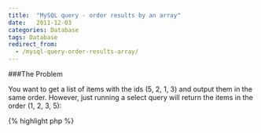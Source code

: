 ```yaml
---
title:  "MySQL query - order results by an array"
date:   2011-12-03
categories: Database
tags: Database
redirect_from:
  - /mysql-query-order-results-array/
---
```

###The Problem

You want to get a list of items with the ids (5, 2, 1, 3) and output them in the same order. However, just running a select query will return the items in the order (1, 2, 3, 5):

{% highlight php %}
<?php
$list = 5, 2, 1, 3;
$query = "SELECT * FROM [table-name] WHERE id IN ($list)";
// the resultant rows would be 1, 2, 3, 5
{% endhighlight %}

###The Solution

To order the results correctly you need to build a list of ORDER BY items describing the weights of the ids. This will look like:

{% highlight php %}
ORDER BY id = 5 DESC, id = 2 DESC, id = 1 DESC, id = 3 DESC
{% endhighlight %}

Putting it all together gives the following.

{% highlight php %}
<?php
$ids = array(5, 2, 1, 3);
$list = implode(',', $ids);
$order_array = 'ORDER BY';
foreach ($ids as $item) {
  $order_array .= ' id = ' . $item . ' DESC,';
}
$order_array = trim($order_array, ',');
$query = "SELECT * FROM [table-name] WHERE id IN ($list) $order_array";
{% endhighlight %}
